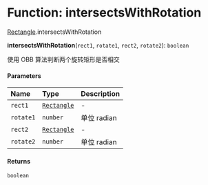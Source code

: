 # Function: intersectsWithRotation

[Rectangle](/auto-docs/editor/modules/Rectangle.md).intersectsWithRotation

**intersectsWithRotation**(`rect1`, `rotate1`, `rect2`, `rotate2`): `boolean`

使用 OBB 算法判断两个旋转矩形是否相交

#### Parameters

| Name | Type | Description |
| :------ | :------ | :------ |
| `rect1` | [`Rectangle`](/auto-docs/editor/classes/Rectangle-1.md) | - |
| `rotate1` | `number` | 单位 radian |
| `rect2` | [`Rectangle`](/auto-docs/editor/classes/Rectangle-1.md) | - |
| `rotate2` | `number` | 单位 radian |

#### Returns

`boolean`
